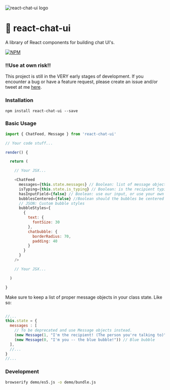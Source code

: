 ![react-chat-ui logo](https://i.imgur.com/YhPrFWw.png)

# 🙊  react-chat-ui
A library of React components for building chat UI's.

[![NPM](https://nodei.co/npm/react-chat-ui.png?downloads=true&downloadRank=true&stars=true)](https://nodei.co/npm/react-chat-ui/)

### !!Use at own risk!!
This project is still in the VERY early stages of development. If you encounter a bug or have a feature request, please create an issue and/or tweet at me [here](http://twitter.com/brandonmowat).

### Installation
`npm install react-chat-ui --save`

### Basic Usage
```javascript
import { ChatFeed, Message } from 'react-chat-ui'

// Your code stuff...

render() {

  return (

    // Your JSX...

    <ChatFeed
      messages={this.state.messages} // Boolean: list of message objects
      isTyping={this.state.is_typing} // Boolean: is the recipient typing
      hasInputField={false} // Boolean: use our input, or use your own
      bubblesCentered={false} //Boolean should the bubbles be centered in the feed?
      // JSON: Custom bubble styles
      bubbleStyles={
        {
          text: {
            fontSize: 30
          },
          chatbubble: {
            borderRadius: 70,
            padding: 40
          }
        }
      }
    />

    // Your JSX...

  )

}
```

Make sure to keep a list of proper message objects in your class state.
Like so:
```javascript

//...
this.state = {
  messages : [
    // To be deprecated and use Message objects instead.
    (new Message(1, "I'm the recipient! (The person you're talking to)")), // Gray bubble
    (new Message(0, "I'm you -- the blue bubble!")) // Blue bubble
  ],
  //...
}
//...

```

### Development

```sh
browserify demo/es5.js -o demo/bundle.js
```
